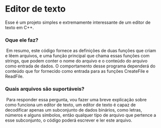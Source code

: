 # Editor de texto
Esse é um projeto simples e extremamente interessante de um editor de texto em C++.

### Oque ele faz?
 Em resumo, este código fornece as definições de duas funções que criam e lêem arquivos, e uma função principal que chama essas funções com strings, que podem conter o nome do arquivo e o conteúdo do arquivo como entrada de dados. O comportamento desse programa dependerá do conteúdo que for fornecido como entrada para as funções CreateFile e ReadFile.

### Quais arquivos são suportáveis?
 Para responder essa pergunta, vou fazer uma breve explicação sobre como funciona um editor de texto, um editor de texto é capaz de decodificar apenas um subconjunto de dados binários, como letras, números e alguns símbolos, então qualquer tipo de arquivo que pertence a esse subconjunto, o código poderá escrever e ler este arquivo.